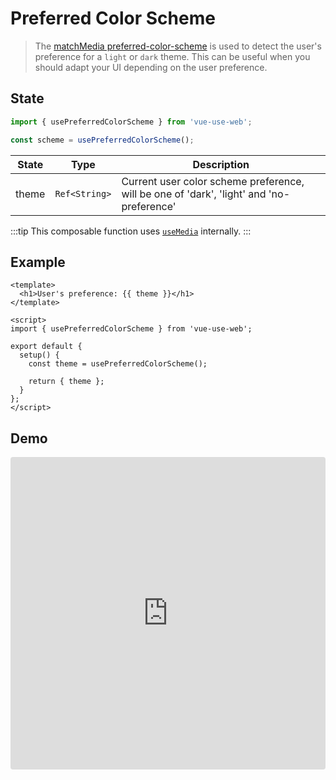 # Preferred Color Scheme

> The [matchMedia preferred-color-scheme](https://developer.mozilla.org/en-US/docs/Web/CSS/@media/prefers-color-scheme) is used to detect the user's preference for a `light` or `dark` theme. This can be useful when you should adapt your UI depending on the user preference.

## State

```js
import { usePreferredColorScheme } from 'vue-use-web';

const scheme = usePreferredColorScheme();
```

| State | Type          | Description                                                                              |
| ----- | ------------- | ---------------------------------------------------------------------------------------- |
| theme | `Ref<String>` | Current user color scheme preference, will be one of 'dark', 'light' and 'no-preference' |

:::tip
This composable function uses [`useMedia`](./media-query.md) internally.
:::

## Example

```vue
<template>
  <h1>User's preference: {{ theme }}</h1>
</template>

<script>
import { usePreferredColorScheme } from 'vue-use-web';

export default {
  setup() {
    const theme = usePreferredColorScheme();

    return { theme };
  }
};
</script>
```

## Demo

<iframe src="https://codesandbox.io/embed/vue-use-web-use-mouse-position-j3vx5?fontsize=14&module=%2Fsrc%2FApp.vue" title="vue-use-web: use mouse position" allow="geolocation; microphone; camera; midi; vr; accelerometer; gyroscope; payment; ambient-light-sensor; encrypted-media; usb" style="width:100%; height:500px; border:0; border-radius: 4px; overflow:hidden;" sandbox="allow-modals allow-forms allow-popups allow-scripts allow-same-origin"></iframe>
